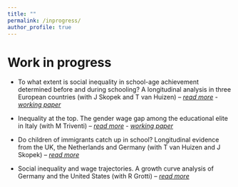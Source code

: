 ```yaml
---
title: ""
permalink: /inprogress/
author_profile: true
---
```


# Work in progress

- To what extent is social inequality in school-age achievement determined before and during schooling? A longitudinal analysis in three European countries (with J Skopek and T van Huizen) – [_read more_]() - [_working paper_](https://osf.io/preprints/socarxiv/yqt6n/)

- Inequality at the top. The gender wage gap among the educational elite in Italy (with M Triventi) – [_read more_]() - [_working paper_](https://osf.io/preprints/socarxiv/updgw/)

- Do children of immigrants catch up in school? Longitudinal evidence from the UK, the Netherlands and Germany (with T van Huizen and J Skopek) – [_read more_]()

- Social inequality and wage trajectories. A growth curve analysis of Germany and the United States (with R Grotti) – [_read more_]()

<!--

WORK IN PROGRESS
•	Die hard. The direct effect of social origin on occupational attainment among PhDs (with F Bernardi)

•	Does family socio-economic status compensate for an early entry into school life? Evidence from Germany (with M Espadafor)

•	Learning in school: do migrants children learn faster than natives? (with Jan Skopek)

•	The power of mothers. Maternal education, parenting quality, and cognitive development in infancy (with L Ribeiro, J Skopek and HD Zachrisson)

•	Heterogeneous effects of school exposure on social inequality in cognitive development: Evidence from Germany (with Jan Skopek)

